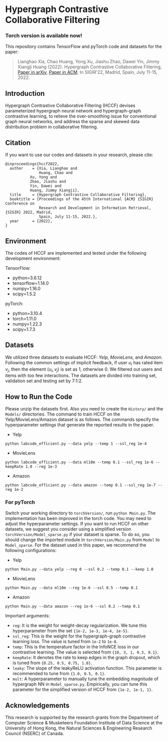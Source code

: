 
# Hypergraph Contrastive Collaborative Filtering

### Torch version is available now! 

This repository contains TensorFlow and pyTorch code and datasets for the paper:

>Lianghao Xia, Chao Huang, Yong Xu, Jiashu Zhao, Dawei Yin, Jimmy Xiangji Huang (2022). Hypergraph Contrastive Collaborative Filtering, <a href='https://arxiv.org/abs/2204.12200'>Paper in arXiv</a>, <a href='https://dl.acm.org/doi/abs/10.1145/3477495.3532058'>Paper in ACM</a>. In SIGIR'22, Madrid, Spain, July 11-15, 2022.

## Introduction
Hypergraph Contrastive Collaborative Filtering (HCCF) devises parameterized hypergraph neural network and hypergraph-graph contrastive learning, to relieve the over-smoothing issue for conventional graph neural networks, and address the sparse and skewed data distribution problem in collaborative filtering.

## Citation
If you want to use our codes and datasets in your research, please cite:
```
@inproceedings{hccf2022,
  author    = {Xia, Lianghao and
               Huang, Chao and
	       Xu, Yong and
	       Zhao, Jiashu and
	       Yin, Dawei and
	       Huang, Jimmy Xiangji},
  title     = {Hypergraph Contrastive Collaborative Filtering},
  booktitle = {Proceedings of the 45th International {ACM} {SIGIR} Conference on
               Research and Development in Information Retrieval, {SIGIR} 2022, Madrid,
               Spain, July 11-15, 2022.},
  year      = {2022},
}
```

## Environment
The codes of HCCF are implemented and tested under the following development environment:

TensorFlow:
* python=3.6.12
* tensorflow=1.14.0
* numpy=1.16.0
* scipy=1.5.2

pyTorch:
* python=3.10.4
* torch=1.11.0
* numpy=1.22.3
* scipy=1.7.3

## Datasets
We utilized three datasets to evaluate HCCF: <i>Yelp, MovieLens, </i>and <i>Amazon</i>. Following the common settings of implicit feedback, if user $u_i$ has rated item $v_j$, then the element $(u_i, v_j)$ is set as 1, otherwise 0. We filtered out users and items with too few interactions. The datasets are divided into training set, validation set and testing set by 7:1:2.

## How to Run the Code
Please unzip the datasets first. Also you need to create the `History/` and the `Models/` directories. The command to train HCCF on the Yelp/MovieLens/Amazon dataset is as follows. The commands specify the hyperparameter settings that generate the reported results in the paper.

* Yelp
```
python labcode_efficient.py --data yelp --temp 1 --ssl_reg 1e-4
```
* MovieLens
```
python labcode_efficient.py --data ml10m --temp 0.1 --ssl_reg 1e-6 --keepRate 1.0 --reg 1e-3
```
* Amazon
```
python labcode_efficient.py --data amazon --temp 0.1 --ssl_reg 1e-7 --reg 1e-2
```

### For pyTorch
Switch your working directory to ```torchVersion/```, run ```python Main.py```. The implementation has been improved in the torch code. You may need to adjust the hyperparameter settings. If you want to run HCCF on other datasets, we suggest you consider using a simplified version `torchVersion/Model_sparse.py` if your dataset is sparse. To do so, you should change the imported module in `torchVersion/Main.py` from `Model` to `Model_sparse`. For the dataset used in this paper, we recommend the following configurations:

* Yelp
```
python Main.py --data yelp --reg 0 --ssl 0.2 --temp 0.1 --keep 1.0
```

* MovieLens
```
python Main.py --data ml10m --reg 1e-6 --ssl 0.5 --temp 0.1
```

* Amazon
```
python Main.py --data amazon --reg 1e-6 --ssl 0.2 --temp 0.1
```

Important arguments:
* `reg`: It is the weight for weight-decay regularization. We tune this hyperparameter from the set `{1e-2, 1e-3, 1e-4, 1e-5}`.
* `ssl_reg`: This is the weight for the hypergraph-graph contrastive learning loss. The value is tuned from `1e-2` to `1e-8`.
* `temp`: This is the temperature factor in the InfoNCE loss in our contrastive learning. The value is selected from `{10, 3, 1, 0.3, 0.1}`.
* `keepRate`: It denotes the rate to keep edges in the graph dropout, which is tuned from `{0.25, 0.5, 0.75, 1.0}`.
* `leaky`: The slope of the leakyReLU activation function. This parameter is recommended to tune from `{1.0, 0.5, 0.1}`.
* `mult`: A hyperparameter to manually tune the embedding magnitude of hypergraph NN in `Model_sparse.py`. Empirically, you can tune this parameter for the simplified version of HCCF from `{1e-2, 1e-1, 1}`.

## Acknowledgements
This research is supported by the research grants from the Department of Computer Science & Musketeers Foundation Institute of Data Science at the University of Hong Kong, the Natural Sciences & Engineering Research Council (NSERC) of Canada.
